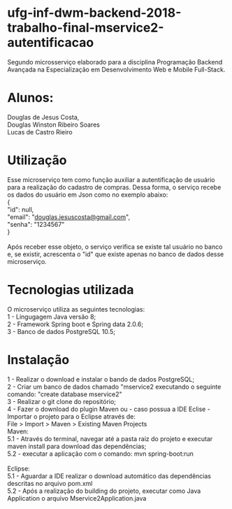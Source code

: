 # ufg-inf-dwm-backend-2018-trabalho-final-mservice2-autentificacao
Segundo microsserviço elaborado para a disciplina Programação Backend Avançada na Especialização em Desenvolvimento Web e Mobile Full-Stack. 

# Alunos: 
Douglas de Jesus Costa, <br />
Douglas Winston Ribeiro Soares <br />
Lucas de Castro Rieiro <br />

# Utilização
Esse microserviço tem como função auxiliar a autentificação de usuário para a realização do cadastro de compras. Dessa forma, o serviço recebe os dados do usuário em Json como no exemplo abaixo: <br />
{<br />
	"id": null, <br />
	"email": "douglas.jesuscosta@gmail.com", <br />
	"senha": "1234567" <br />
}<br />
<br />
Após receber esse objeto, o serviço verifica se existe tal usuário no banco e, se existir, acrescenta o "id" que existe apenas no banco de dados desse microserviço.
# Tecnologias utilizada
O microserviço utiliza as seguintes tecnologias: <br />
  1 - Lingugagem Java versão 8; <br />
  2 - Framework Spring boot e Spring data 2.0.6; <br />
  3 - Banco de dados PostgreSQL 10.5; <br />
  
# Instalação

1 - Realizar o download e instalar o bando de dados PostgreSQL; <br />
2 - Criar um banco de dados chamado "mservice2 executando o seguinte comando: "create database mservice2"<br />
3 - Realizar o git clone do repositório;<br />
4 - Fazer o download do plugin Maven ou - caso possua a IDE Eclise - Importar o projeto para o Eclipse através de:<br />
    File > Import > Maven > Existing Maven Projects<br />
Maven:<br />
5.1 - Através do terminal, navegar até a pasta raiz do projeto e executar maven install para download das dependências;<br />
5.2 - executar a aplicação com o comando: mvn spring-boot:run<br />
<br />
Eclipse:<br />
5.1 - Aguardar a IDE realizar o download automático das dependências descritas no arquivo pom.xml<br />
5.2 - Após a realização do building do projeto, executar como Java Application o arquivo Mservice2Application.java<br />
